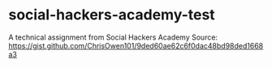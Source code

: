 # social-hackers-academy-test
A technical assignment from Social Hackers Academy
Source: https://gist.github.com/ChrisOwen101/9ded60ae62c6f0dac48bd98ded1668a3 
